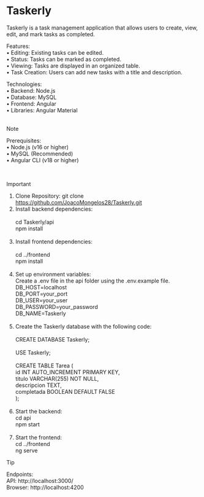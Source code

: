 # Taskerly

Taskerly is a task management application that allows users to create, view, edit, and mark tasks as completed.

Features:<br>
• Editing: Existing tasks can be edited.<br>
• Status: Tasks can be marked as completed.<br>
• Viewing: Tasks are displayed in an organized table.<br>
• Task Creation: Users can add new tasks with a title and description.<br>

Technologies:<br>
• Backend: Node.js<br>
• Database: MySQL<br>
• Frontend: Angular<br>
• Libraries: Angular Material<br><br>

> [!NOTE]
>Prerequisites:<br>
>• Node.js (v16 or higher)<br>
>• MySQL (Recommended)<br>
>• Angular CLI (v18 or higher)<br>

<br>

> [!IMPORTANT]
>1. Clone Repository: git clone https://github.com/JoacoMongelos28/Taskerly.git
>2. Install backend dependencies:<br><br>
   cd Taskerly/api<br>
   npm install<br><br>
>3. Install frontend dependencies:<br><br>
   cd ../frontend<br>
   npm install<br><br>
>4. Set up environment variables:<br>
   Create a .env file in the api folder using the .env.example file.<br>
   DB_HOST=localhost<br>
   DB_PORT=your_port<br>
   DB_USER=your_user<br>
   DB_PASSWORD=your_password<br>
   DB_NAME=Taskerly<br><br>
>5. Create the Taskerly database with the following code:<br><br>
CREATE DATABASE Taskerly;<br><br>
USE Taskerly;<br><br>
CREATE TABLE Tarea (<br>
    id INT AUTO_INCREMENT PRIMARY KEY,<br>
    titulo VARCHAR(255) NOT NULL,<br>
    descripcion TEXT,<br>
    completada BOOLEAN DEFAULT FALSE<br>
);<br><br>
>6. Start the backend:<br>
   cd api<br>
   npm start<br><br>
>7. Start the frontend:<br>
   cd ../frontend<br>
   ng serve

> [!TIP]
> Endpoints:<br>
> API: http://localhost:3000/<br>
> Browser: http://localhost:4200
